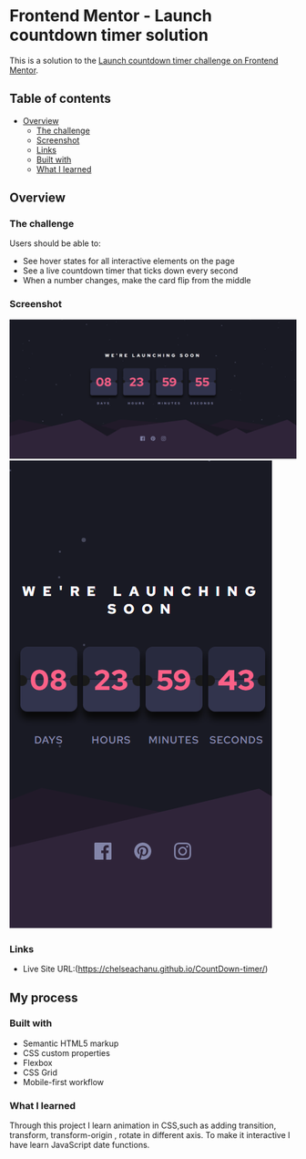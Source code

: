 # Frontend Mentor - Launch countdown timer solution

This is a solution to the [Launch countdown timer challenge on Frontend Mentor](https://www.frontendmentor.io/challenges/launch-countdown-timer-N0XkGfyz-).

## Table of contents

- [Overview](#overview)
  - [The challenge](#the-challenge)
  - [Screenshot](#screenshot)
  - [Links](#links)
  - [Built with](#built-with)
  - [What I learned](#what-i-learned)

## Overview

### The challenge

Users should be able to:

- See hover states for all interactive elements on the page
- See a live countdown timer that ticks down every second
- When a number changes, make the card flip from the middle

### Screenshot

![dektop view](./result%20images/Desktop%20view.png)
![mobile view](./result%20images/Mobile%20view.png)

### Links
- Live Site URL:(https://chelseachanu.github.io/CountDown-timer/)

## My process

### Built with

- Semantic HTML5 markup
- CSS custom properties
- Flexbox
- CSS Grid
- Mobile-first workflow

### What I learned

Through this project I learn animation in CSS,such as adding transition, transform, transform-origin , rotate in different axis.
To make it interactive I have learn JavaScript date functions.

